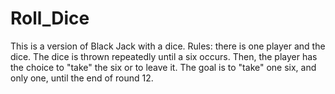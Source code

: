 # Roll_Dice
This is a version of Black Jack with a dice. Rules: there is one player and the dice. The dice is thrown repeatedly until a six occurs. Then, the player has the choice to "take" the six or to leave it. The goal is to "take" one six, and only one, until the end of round 12.
